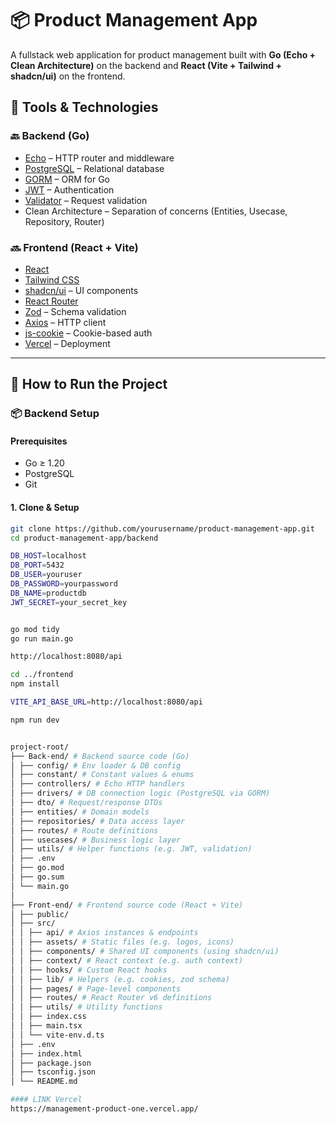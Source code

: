 
# 📦 Product Management App

A fullstack web application for product management built with **Go (Echo + Clean Architecture)** on the backend and **React (Vite + Tailwind + shadcn/ui)** on the frontend.



## 🧰 Tools & Technologies

### 🔙 Backend (Go)
- [Echo](https://echo.labstack.com/) – HTTP router and middleware
- [PostgreSQL](https://www.postgresql.org/) – Relational database
- [GORM](https://gorm.io/) – ORM for Go
- [JWT](https://github.com/golang-jwt/jwt) – Authentication
- [Validator](https://github.com/go-playground/validator) – Request validation
- Clean Architecture – Separation of concerns (Entities, Usecase, Repository, Router)

### 🔜 Frontend (React + Vite)
- [React](https://react.dev/)
- [Tailwind CSS](https://tailwindcss.com/)
- [shadcn/ui](https://ui.shadcn.com/) – UI components
- [React Router](https://reactrouter.com/)
- [Zod](https://zod.dev/) – Schema validation
- [Axios](https://axios-http.com/) – HTTP client
- [js-cookie](https://github.com/js-cookie/js-cookie) – Cookie-based auth
- [Vercel](https://vercel.com/) – Deployment

---

## 🚀 How to Run the Project

### 📦 Backend Setup

#### Prerequisites
- Go ≥ 1.20
- PostgreSQL
- Git

#### 1. Clone & Setup
```bash
git clone https://github.com/yourusername/product-management-app.git
cd product-management-app/backend

DB_HOST=localhost
DB_PORT=5432
DB_USER=youruser
DB_PASSWORD=yourpassword
DB_NAME=productdb
JWT_SECRET=your_secret_key


go mod tidy
go run main.go

http://localhost:8080/api

cd ../frontend
npm install

VITE_API_BASE_URL=http://localhost:8080/api

npm run dev


project-root/
├── Back-end/ # Backend source code (Go)
│ ├── config/ # Env loader & DB config
│ ├── constant/ # Constant values & enums
│ ├── controllers/ # Echo HTTP handlers
│ ├── drivers/ # DB connection logic (PostgreSQL via GORM)
│ ├── dto/ # Request/response DTOs
│ ├── entities/ # Domain models
│ ├── repositories/ # Data access layer
│ ├── routes/ # Route definitions
│ ├── usecases/ # Business logic layer
│ ├── utils/ # Helper functions (e.g. JWT, validation)
│ ├── .env
│ ├── go.mod
│ ├── go.sum
│ └── main.go
│
├── Front-end/ # Frontend source code (React + Vite)
│ ├── public/
│ ├── src/
│ │ ├── api/ # Axios instances & endpoints
│ │ ├── assets/ # Static files (e.g. logos, icons)
│ │ ├── components/ # Shared UI components (using shadcn/ui)
│ │ ├── context/ # React context (e.g. auth context)
│ │ ├── hooks/ # Custom React hooks
│ │ ├── lib/ # Helpers (e.g. cookies, zod schema)
│ │ ├── pages/ # Page-level components
│ │ ├── routes/ # React Router v6 definitions
│ │ ├── utils/ # Utility functions
│ │ ├── index.css
│ │ ├── main.tsx
│ │ └── vite-env.d.ts
│ ├── .env
│ ├── index.html
│ ├── package.json
│ ├── tsconfig.json
│ └── README.md

#### LINK Vercel
https://management-product-one.vercel.app/
